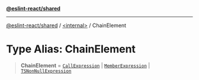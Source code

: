 [**@eslint-react/shared**](../../README.md)

***

[@eslint-react/shared](../../README.md) / [\<internal\>](../README.md) / ChainElement

# Type Alias: ChainElement

> **ChainElement** = [`CallExpression`](../interfaces/CallExpression.md) \| [`MemberExpression`](MemberExpression.md) \| [`TSNonNullExpression`](../interfaces/TSNonNullExpression.md)
